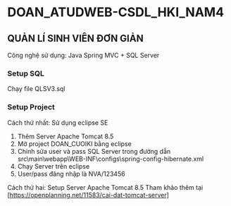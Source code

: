 # DOAN_ATUDWEB-CSDL_HKI_NAM4
## QUẢN LÍ SINH VIÊN ĐƠN GIẢN
Công nghệ sử dụng: Java Spring MVC + SQL Server
### Setup SQL
Chạy file QLSV3.sql
### Setup Project
Cách thứ nhất: Sử dụng eclipse SE
1. Thêm Server Apache Tomcat 8.5
2. Mở project DOAN_CUOIKI bằng eclipse
3. Chỉnh sửa user và pass SQL Server trong đường dẫn src\main\webapp\WEB-INF\configs\spring-config-hibernate.xml
4. Chạy Server trên eclipse
5. User/pass đăng nhập là NVA/123456

Cách thứ hai: Setup Server Apache Tomcat 8.5
Tham khảo thêm tại [https://openplanning.net/11583/cai-dat-tomcat-server]
